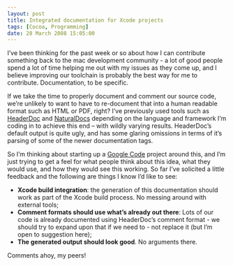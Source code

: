 ```yaml
---
layout: post
title: Integrated documentation for Xcode projects
tags: [Cocoa, Programming]
date: 28 March 2008 15:05:00
---
```


I’ve been thinking for the past week or so about how I can contribute something back to the mac development community - a lot of good people spend a lot of time helping me out with my issues as they come up, and I believe improving our toolchain is probably the best way for me to contribute. Documentation, to be specific.

If we take the time to properly document and comment our source code, we’re unlikely to want to have to re-document that into a human readable format such as HTML or PDF, right? I’ve previously used tools such as [HeaderDoc][1] and [NaturalDocs][2] depending on the language and framework I’m coding in to achieve this end – with wildly varying results. HeaderDoc’s default output is quite ugly, and has some glaring omissions in terms of it’s parsing of some of the newer documentation tags.

So I’m thinking about starting up a [Google Code][3] project around this, and I’m just trying to get a feel for what people think about this idea, what they would use, and how they would see this working. So far I’ve solicited a little feedback and the following are things I know I’d like to see:

*   **Xcode build integration**: the generation of this documentation should work as part of the Xcode build process. No messing around with external tools; 
*   **Comment formats should use what’s already out there**: Lots of our code is already documented using HeaderDoc’s comment format - we should try to expand upon that if we need to - not replace it (but I’m open to suggestion here);
*   **The generated output should look good**. No arguments there.

Comments ahoy, my peers!

 [1]: http://developer.apple.com/opensource/tools/headerdoc.html
 [2]: http://www.naturaldocs.org/
 [3]: http://code.google.com/